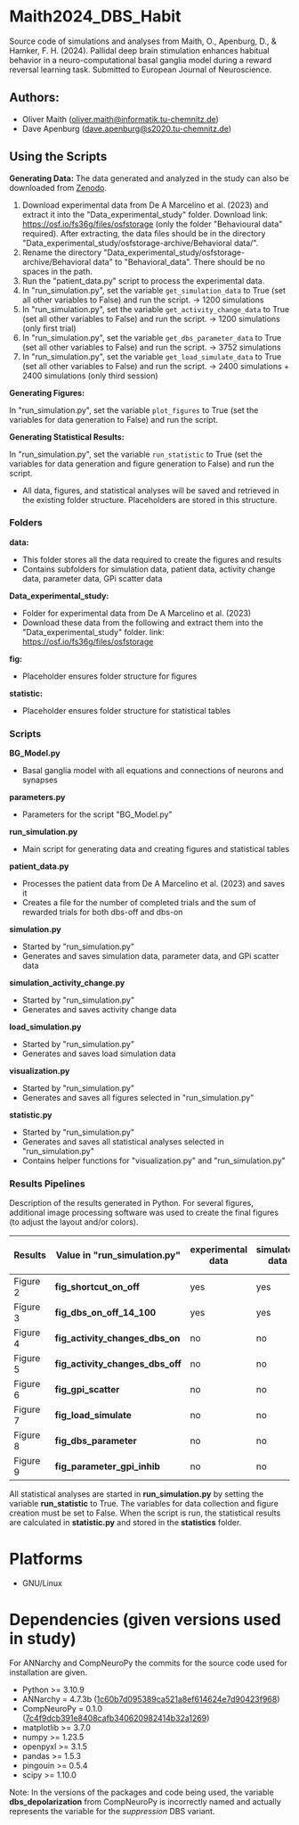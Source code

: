 # Maith2024_DBS_Habit
Source code of simulations and analyses from Maith, O., Apenburg, D., & Hamker, F. H. (2024). Pallidal deep brain stimulation enhances habitual behavior in a neuro-computational basal ganglia model during a reward reversal learning task. Submitted to European Journal of Neuroscience.

## Authors:

* Oliver Maith (oliver.maith@informatik.tu-chemnitz.de)
* Dave Apenburg (dave.apenburg@s2020.tu-chemnitz.de)

## Using the Scripts

**Generating Data:**
The data generated and analyzed in the study can also be downloaded from [Zenodo](https://doi.org/10.5281/zenodo.12819011).

1. Download experimental data from De A Marcelino et al. (2023) and extract it into the "Data_experimental_study" folder. Download link: https://osf.io/fs36g/files/osfstorage (only the folder "Behavioural data" required). After extracting, the data files should be in the directory "Data_experimental_study/osfstorage-archive/Behavioral data/".
2. Rename the directory "Data_experimental_study/osfstorage-archive/Behavioral data" to "Behavioral_data". There should be no spaces in the path.
3. Run the "patient_data.py" script to process the experimental data.
4. In "run_simulation.py", set the variable `get_simulation_data` to True (set all other variables to False) and run the script. -> 1200 simulations
5. In "run_simulation.py", set the variable `get_activity_change_data` to True (set all other variables to False) and run the script. -> 1200 simulations (only first trial)
6. In "run_simulation.py", set the variable `get_dbs_parameter_data` to True (set all other variables to False) and run the script. -> 3752 simulations
7. In "run_simulation.py", set the variable `get_load_simulate_data` to True (set all other variables to False) and run the script. -> 2400 simulations + 2400 simulations (only third session)

**Generating Figures:**

In "run_simulation.py", set the variable `plot_figures` to True (set the variables for data generation to False) and run the script.

**Generating Statistical Results:**

In "run_simulation.py", set the variable `run_statistic` to True (set the variables for data generation and figure generation to False) and run the script.

  - All data, figures, and statistical analyses will be saved and retrieved in the existing folder structure. Placeholders are stored in this structure.

### Folders
**data:**
  - This folder stores all the data required to create the figures and results
  - Contains subfolders for simulation data, patient data, activity change data, parameter data, GPi scatter data

**Data_experimental_study:**
  - Folder for experimental data from De A Marcelino et al. (2023)
  - Download these data from the following and extract them into the "Data_experimental_study" folder. link: https://osf.io/fs36g/files/osfstorage

**fig:**
  - Placeholder ensures folder structure for figures

**statistic:**
  - Placeholder ensures folder structure for statistical tables

### Scripts

**BG_Model.py**
  - Basal ganglia model with all equations and connections of neurons and synapses

**parameters.py**
  - Parameters for the script "BG_Model.py"

**run_simulation.py**
  - Main script for generating data and creating figures and statistical tables

**patient_data.py**
  - Processes the patient data from De A Marcelino et al. (2023) and saves it
  - Creates a file for the number of completed trials and the sum of rewarded trials for both dbs-off and dbs-on

**simulation.py**
  - Started by "run_simulation.py"
  - Generates and saves simulation data, parameter data, and GPi scatter data

**simulation_activity_change.py**
  - Started by "run_simulation.py"
  - Generates and saves activity change data

**load_simulation.py**
  - Started by "run_simulation.py"
  - Generates and saves load simulation data

**visualization.py**
  - Started by "run_simulation.py"
  - Generates and saves all figures selected in "run_simulation.py"

**statistic.py**
  - Started by "run_simulation.py"
  - Generates and saves all statistical analyses selected in "run_simulation.py"
  - Contains helper functions for "visualization.py" and "run_simulation.py"


### Results Pipelines

Description of the results generated in Python. For several figures, additional image processing software was used to create the final figures (to adjust the layout and/or colors).

| Results        | Value in "run_simulation.py" | experimental data | simulated data | activity change data | parameter data | gpi scatter data | load simulation data | data script                       |
|----------------|------------------------------|-------------------|----------------|----------------------|----------------|------------------|---------------------|-----------------------------------|
| Figure 2       | **fig_shortcut_on_off**      | yes               | yes            | no                   | no             | no               | no                  | **simulation.py**                 |
| Figure 3       | **fig_dbs_on_off_14_100**    | yes               | yes            | no                   | no             | no               | no                  | **simulation.py**                 |
| Figure 4       | **fig_activity_changes_dbs_on** | no               | no             | yes                  | no             | no               | no                  | **simulation_activity_change.py** |
| Figure 5       | **fig_activity_changes_dbs_off** | no               | no             | yes                  | no             | no               | no                  | **simulation_activity_change.py** |
| Figure 6       | **fig_gpi_scatter**          | no                | no             | no                   | yes            | yes              | no                  | **simulation.py**                 |
| Figure 7       | **fig_load_simulate**        | no                | no             | no                   | no             | no               | yes                 | **load_simulation.py**            |
| Figure 8       | **fig_dbs_parameter**        | no                | no             | no                   | yes            | no               | no                  | **simulation.py**                 |
| Figure 9       | **fig_parameter_gpi_inhib**  | no                | no             | no                   | yes            | yes              | no                  | **simulation.py**                 |

All statistical analyses are started in **run_simulation.py** by setting the variable **run_statistic** to True. The variables for data collection and figure creation must be set to False. When the script is run, the statistical results are calculated in **statistic.py** and stored in the **statistics** folder.

# Platforms

* GNU/Linux

# Dependencies (given versions used in study)
For ANNarchy and CompNeuroPy the commits for the source code used for installation are given.

* Python >= 3.10.9
* ANNarchy = 4.7.3b ([1c60b7d095389ca521a8ef614624e7d90423f968](https://github.com/ANNarchy/ANNarchy/commit/1c60b7d095389ca521a8ef614624e7d90423f968))
* CompNeuroPy = 0.1.0 ([7c4f9dcb391e8408cafb340620982414b32a1269](https://github.com/Olimaol/CompNeuroPy/commit/7c4f9dcb391e8408cafb340620982414b32a1269))
* matplotlib >= 3.7.0
* numpy >= 1.23.5
* openpyxl >= 3.1.5
* pandas >= 1.5.3
* pingouin >= 0.5.4
* scipy >= 1.10.0

Note: In the versions of the packages and code being used, the variable **dbs_depolarization** from CompNeuroPy is incorrectly named and actually represents the variable for the *suppression* DBS variant.
